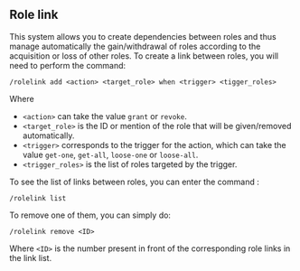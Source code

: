 ## Role link

This system allows you to create dependencies between roles and thus manage automatically the gain/withdrawal of roles according to the acquisition or loss of other roles. To create a link between roles, you will need to perform the command:

`/rolelink add <action> <target_role> when <trigger> <tigger_roles>`

Where

* `<action>` can take the value `grant` or `revoke`.
* `<target_role>` is the ID or mention of the role that will be given/removed automatically.
* `<trigger>` corresponds to the trigger for the action, which can take the value `get-one`, `get-all`, `loose-one` or `loose-all`.
* `<trigger_roles>` is the list of roles targeted by the trigger.

To see the list of links between roles, you can enter the command :

`/rolelink list`

To remove one of them, you can simply do:

`/rolelink remove <ID>`

Where `<ID>` is the number present in front of the corresponding role links in the link list.
